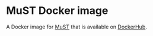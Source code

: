 # MuST Docker image

A Docker image for [MuST](https://github.com/repotrial/MultiSteinerBackend/) that is available on [DockerHub](https://hub.docker.com/repository/docker/reedcompbio/must).

